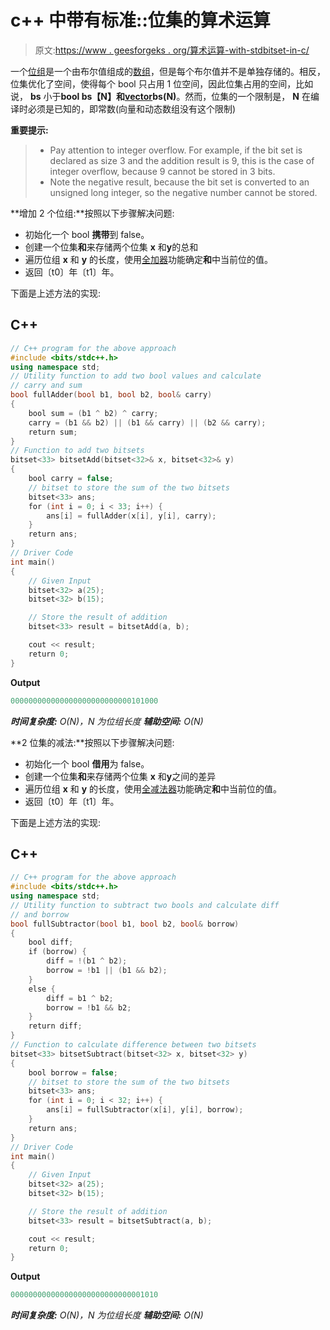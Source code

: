 # c++ 中带有标准::位集的算术运算

> 原文:[https://www . geesforgeks . org/算术运算-with-stdbitset-in-c/](https://www.geeksforgeeks.org/arithmetic-operations-with-stdbitset-in-c/)

一个[位组](https://www.geeksforgeeks.org/c-bitset-and-its-application/)是一个由布尔值组成的[数组](https://www.geeksforgeeks.org/array-data-structure/)，但是每个布尔值并不是单独存储的。相反，位集优化了空间，使得每个 bool 只占用 1 位空间，因此位集占用的空间，比如说， **bs** 小于**bool bs【N】**和[**vector**](https://www.geeksforgeeks.org/vector-in-cpp-stl/)**<bool>bs(N)**。然而，位集的一个限制是， **N** 在编译时必须是已知的，即常数(向量和动态数组没有这个限制)

**重要提示:**

> *   Pay attention to integer overflow. For example, if the bit set is declared as size 3 and the addition result is 9, this is the case of integer overflow, because 9 cannot be stored in 3 bits.
> *   Note the negative result, because the bit set is converted to an unsigned long integer, so the negative number cannot be stored.

**增加 2 个位组:**按照以下步骤解决问题:

*   初始化一个 bool **携带**到 false。
*   创建一个位集**和**来存储两个位集 **x** 和**y**的总和
*   遍历位组 **x** 和 **y** 的长度，使用[全加器](https://www.geeksforgeeks.org/full-adder-in-digital-logic/)功能确定**和**中当前位的值。
*   返回〔t0〕年〔t1〕年。

下面是上述方法的实现:

## C++

```cpp
// C++ program for the above approach
#include <bits/stdc++.h>
using namespace std;
// Utility function to add two bool values and calculate
// carry and sum
bool fullAdder(bool b1, bool b2, bool& carry)
{
    bool sum = (b1 ^ b2) ^ carry;
    carry = (b1 && b2) || (b1 && carry) || (b2 && carry);
    return sum;
}
// Function to add two bitsets
bitset<33> bitsetAdd(bitset<32>& x, bitset<32>& y)
{
    bool carry = false;
    // bitset to store the sum of the two bitsets
    bitset<33> ans;
    for (int i = 0; i < 33; i++) {
        ans[i] = fullAdder(x[i], y[i], carry);
    }
    return ans;
}
// Driver Code
int main()
{
    // Given Input
    bitset<32> a(25);
    bitset<32> b(15);

    // Store the result of addition
    bitset<33> result = bitsetAdd(a, b);

    cout << result;
    return 0;
}
```

**Output**

```cpp
000000000000000000000000000101000
```

***时间复杂度:** O(N)，N 为位组长度*
***辅助空间:** O(N)*

**2 位集的减法:**按照以下步骤解决问题:

*   初始化一个 bool **借用**为 false。
*   创建一个位集**和**来存储两个位集 **x** 和**y**之间的差异
*   遍历位组 **x** 和 **y** 的长度，使用[全减法器](https://www.geeksforgeeks.org/full-subtractor-in-digital-logic/)功能确定**和**中当前位的值。
*   返回〔t0〕年〔t1〕年。

下面是上述方法的实现:

## C++

```cpp
// C++ program for the above approach
#include <bits/stdc++.h>
using namespace std;
// Utility function to subtract two bools and calculate diff
// and borrow
bool fullSubtractor(bool b1, bool b2, bool& borrow)
{
    bool diff;
    if (borrow) {
        diff = !(b1 ^ b2);
        borrow = !b1 || (b1 && b2);
    }
    else {
        diff = b1 ^ b2;
        borrow = !b1 && b2;
    }
    return diff;
}
// Function to calculate difference between two bitsets
bitset<33> bitsetSubtract(bitset<32> x, bitset<32> y)
{
    bool borrow = false;
    // bitset to store the sum of the two bitsets
    bitset<33> ans;
    for (int i = 0; i < 32; i++) {
        ans[i] = fullSubtractor(x[i], y[i], borrow);
    }
    return ans;
}
// Driver Code
int main()
{
    // Given Input
    bitset<32> a(25);
    bitset<32> b(15);

    // Store the result of addition
    bitset<33> result = bitsetSubtract(a, b);

    cout << result;
    return 0;
}
```

**Output**

```cpp
000000000000000000000000000001010
```

***时间复杂度:** O(N)，N 为位组长度*
***辅助空间:** O(N)*